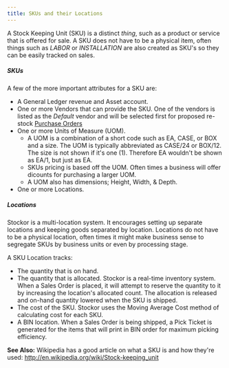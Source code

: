 ```yaml
---
title: SKUs and their Locations
---
```


A Stock Keeping Unit (SKU) is a distinct *thing*, such as a product or service that is offered for sale.  A SKU does not have to be a physical item, often things such as *LABOR* or *INSTALLATION* are also created as SKU's so they can be easily tracked on sales.

##### SKUs

A few of the more important attributes for a SKU are:

 * A General Ledger revenue and Asset account.
 * One or more Vendors that can provide the SKU.  One of the vendors is listed as the *Default* vendor and will be selected first for proposed re-stock [Purchase Orders](purchase-orders)
 * One or more Units of Measure (UOM).
   * A UOM is a combination of a short code such as EA, CASE, or BOX and a size.  The UOM is typically abbreviated as CASE/24 or BOX/12. The size is not shown if it's one (1).  Therefore EA wouldn't be shown as EA/1, but just as EA.
   * SKUs pricing is based off the UOM.  Often times a business will offer dicounts for purchasing a larger UOM.
   * A UOM also has dimensions; Height, Width, & Depth.
 * One or more Locations.

##### Locations

Stockor is a multi-location system.  It encourages setting up separate locations and keeping goods separated by location.  Locations do not have to be a physical location, often times it might make business sense to segregate SKUs by business units or even by processing stage.

A SKU Location tracks:

 * The quantity that is on hand.
 * The quantity that is allocated.  Stockor is a real-time inventory system.  When a Sales Order is placed, it will attempt to reserve the quantity to it by increasing the location's allocated count.  The allocation is released and on-hand quantity lowered when the SKU is shipped.
 * The cost of the SKU.  Stockor uses the Moving Average Cost method of calculating cost for each SKU.
 * A BIN location.  When a Sales Order is being shipped, a Pick Ticket is generated for the items that will print in BIN order for maximum picking efficiency.

**See Also:**  Wikipedia has a good article on what a SKU is and how they're used:  http://en.wikipedia.org/wiki/Stock-keeping_unit
